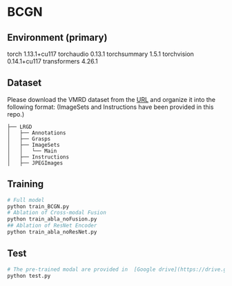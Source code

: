 # BCGN

## Environment (primary)
torch                     1.13.1+cu117
torchaudio                0.13.1
torchsummary              1.5.1
torchvision               0.14.1+cu117
transformers              4.26.1


## Dataset

Please download the VMRD dataset from the [URL](https://www.dropbox.com/s/ff0f4bqw4s1pxa2/VMRD%20V2%20fixed.tar.gz?dl=0) and organize it into the following format: (ImageSets and Instructions have been provided in this repo.)
```
├── LRGD
│   ├── Annotations
│   ├── Grasps
│   ├── ImageSets
│   │   └── Main
│   ├── Instructions
│   ├── JPEGImages
```

## Training
  ```bash
  # Full model
  python train_BCGN.py
  # Ablation of Cross-modal Fusion
  python train_abla_noFusion.py
  ## Ablation of ResNet Encoder
  python train_abla_noResNet.py
  ```
## Test
  ```bash
  # The pre-trained modal are provided in  [Google drive](https://drive.google.com/file/d/15ETcqYkG3x1zX-2fRzJcP2ChA-mGesw3/view?usp=drive_link)
  python test.py
  ```

